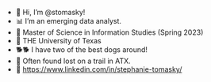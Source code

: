 - 👋 Hi, I’m @stomasky!
- 📊 I’m an emerging data analyst.
- 🌱 Master of Science in Information Studies (Spring 2023)
- 🤘 THE University of Texas
- 🐕🐕 I have two of the best dogs around!
- 🌲 Often found lost on a trail in ATX.
- 💬 https://www.linkedin.com/in/stephanie-tomasky/
